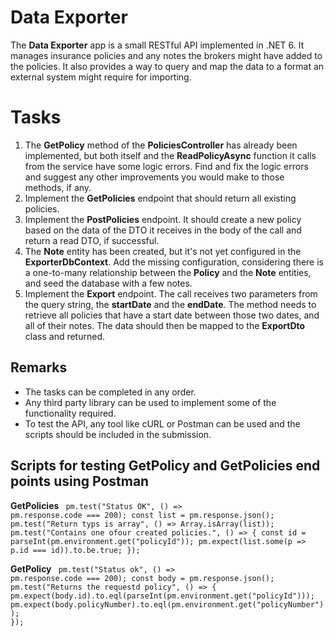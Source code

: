 ﻿# Data Exporter

The **Data Exporter** app is a small RESTful API implemented in .NET 6. It manages insurance policies and any notes the brokers might have added to the policies. It also provides a way to query and map the data to a format an external system might require for importing.

# Tasks

1. The **GetPolicy** method of the **PoliciesController** has already been implemented, but both itself and the **ReadPolicyAsync** function it calls from the service have some logic errors. Find and fix the logic errors and suggest any other improvements you would make to those methods, if any.
2. Implement the **GetPolicies** endpoint that should return all existing policies.
3. Implement the **PostPolicies** endpoint. It should create a new policy based on the data of the DTO it receives in the body of the call and return a read DTO, if successful. 
4. The **Note** entity has been created, but it's not yet configured in the **ExporterDbContext**. Add the missing configuration, considering there is a one-to-many relationship between the **Policy** and the **Note** entities, and seed the database with a few notes.
5. Implement the **Export** endpoint. The call receives two parameters from the query string, the **startDate** and the **endDate**. The method needs to retrieve all policies that have a start date between those two dates, and all of their notes. The data should then be mapped to the **ExportDto** class and returned.

## Remarks

- The tasks can be completed in any order.
- Any third party library can be used to implement some of the functionality required.
- To test the API, any tool like cURL or Postman can be used and the scripts should be included in the submission.

## Scripts for testing GetPolicy and GetPolicies end points using Postman

<b>GetPolicies</b>
<code>
pm.test("Status OK", () => pm.response.code === 200);
const list = pm.response.json();
pm.test("Return typs is array", () => Array.isArray(list));
pm.test("Contains one ofour created policies.", () => {
  const id = parseInt(pm.environment.get("policyId"));
  pm.expect(list.some(p => p.id === id)).to.be.true;
}); </code>


<b>GetPolicy</b>
<code>
pm.test("Status ok", () => pm.response.code === 200);
const body = pm.response.json();
pm.test("Returns the requestd policy", () => {
  pm.expect(body.id).to.eql(parseInt(pm.environment.get("policyId")));
  pm.expect(body.policyNumber).to.eql(pm.environment.get("policyNumber"));
});
</code>
